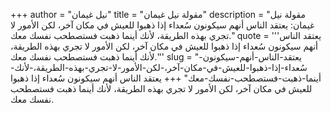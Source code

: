 +++
author = "نيل غيمان"
title = "مقولة نيل غيمان"
description = "مقولة نيل غيمان: يعتقد الناس أنهم سيكونون سُعداء إذا ذهبوا للعيش في مكان آخر، لكن الأمور لا تجري بهذه الطريقة، لأنك أينما ذهبت فستصطحب نفسك معك."
quote = '''يعتقد الناس أنهم سيكونون سُعداء إذا ذهبوا للعيش في مكان آخر، لكن الأمور لا تجري بهذه الطريقة، لأنك أينما ذهبت فستصطحب نفسك معك.'''
slug = "يعتقد-الناس-أنهم-سيكونون-سُعداء-إذا-ذهبوا-للعيش-في-مكان-آخر،-لكن-الأمور-لا-تجري-بهذه-الطريقة،-لأنك-أينما-ذهبت-فستصطحب-نفسك-معك"
+++
يعتقد الناس أنهم سيكونون سُعداء إذا ذهبوا للعيش في مكان آخر، لكن الأمور لا تجري بهذه الطريقة، لأنك أينما ذهبت فستصطحب نفسك معك.
